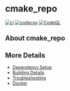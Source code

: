 # cmake_repo

[![ci](https://github.com/fredrikpers/cmake_repo/actions/workflows/ci.yml/badge.svg)](https://github.com/fredrikpers/cmake_repo/actions/workflows/ci.yml)
[![codecov](https://codecov.io/gh/fredrikpers/cmake_repo/branch/main/graph/badge.svg)](https://codecov.io/gh/fredrikpers/cmake_repo)
[![CodeQL](https://github.com/fredrikpers/cmake_repo/actions/workflows/codeql-analysis.yml/badge.svg)](https://github.com/fredrikpers/cmake_repo/actions/workflows/codeql-analysis.yml)

## About cmake_repo



## More Details

 * [Dependency Setup](README_dependencies.md)
 * [Building Details](README_building.md)
 * [Troubleshooting](README_troubleshooting.md)
 * [Docker](README_docker.md)
